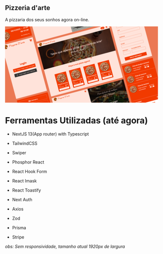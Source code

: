 ## Pizzeria d'arte

A pizzaria dos seus sonhos agora on-line.

![image](https://github.com/LucasSousa09/pizzeria-d-art/blob/main/public/Presentation_container.png)

# Ferramentas Utilizadas (até agora)
- NextJS 13(App router) with Typescript

- TailwindCSS
- Swiper
- Phosphor React
- React Hook Form
- React Imask
- React Toastify

- Next Auth
- Axios
- Zod
- Prisma
- Stripe

*obs: Sem responsividade, tamanho atual 1920px de largura*